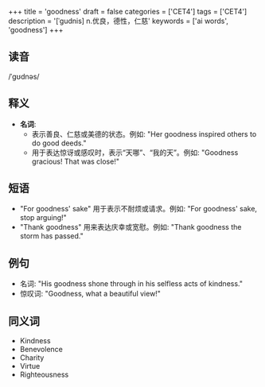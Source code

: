 +++
title = 'goodness'
draft = false
categories = ['CET4']
tags = ['CET4']
description = '[ˈgudnis] n.优良，德性，仁慈'
keywords = ['ai words', 'goodness']
+++

## 读音
/ˈɡʊdnəs/

## 释义
- **名词**: 
    - 表示善良、仁慈或美德的状态。例如: "Her goodness inspired others to do good deeds."
    - 用于表达惊讶或感叹时，表示“天哪”、“我的天”。例如: "Goodness gracious! That was close!"

## 短语
- "For goodness' sake" 用于表示不耐烦或请求。例如: "For goodness' sake, stop arguing!"
- "Thank goodness" 用来表达庆幸或宽慰。例如: "Thank goodness the storm has passed."

## 例句
- 名词: "His goodness shone through in his selfless acts of kindness."
- 惊叹词: "Goodness, what a beautiful view!"

## 同义词
- Kindness
- Benevolence
- Charity
- Virtue
- Righteousness

